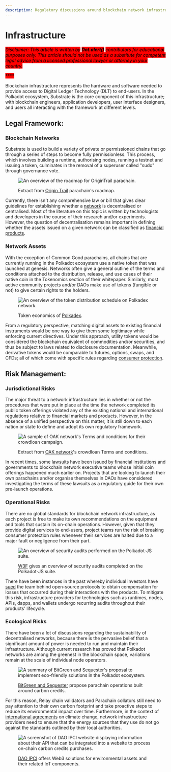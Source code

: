 ```yaml
---
description: Regulatory discussions around blockchain network infrastructure.
---
```


# Infrastructure

_<mark style="background-color:red;">Disclaimer: This article is written by</mark> <mark style="background-color:red;"></mark><mark style="background-color:red;">**Dot.alert()**</mark> <mark style="background-color:red;"></mark><mark style="background-color:red;">contributors for educational purposes only. This article should not be used as a substitute for competent legal advice from a licensed professional lawyer or attorney in your country.</mark>_

<mark style="background-color:red;">****</mark>

Blockchain infrastructure represents the hardware and software needed to provide access to Digital Ledger Technology (DLT) to end-users. In the Polkadot ecosystem, Substrate is the core component of this infrastructure; with blockchain engineers, application developers, user interface designers, and users all interacting with the framework at different levels.



## Legal Framework:

### Blockchain Networks

Substrate is used to build a variety of private or permissioned chains that go through a series of steps to become fully permissionless. This process, which involves building a runtime, authorising nodes, running a testnet and issuing a token, culminates in the removal of a superuser called "sudo" through governance vote.&#x20;

<figure><img src="../../../.gitbook/assets/R_NOTrail.JPG" alt="An overview of the roadmap for OriginTrail parachain."><figcaption><p>Extract from <a href="https://parachain.origintrail.io/">Origin Trail</a> parachain's roadmap.</p></figcaption></figure>

Currently, there isn't any comprehensive law or bill that gives clear guidelines for establishing whether a [network](https://dot-alert.gitbook.io/dot.alert/content/5.regulations/networks) is decentralised or centralised. Most of the literature on this topic is written by technologists and developers in the course of their research and/or experiments. However, the question of decentralisation remains important in defining whether the assets issued on a given network can be classified as [financial products](https://www.consilium.europa.eu/en/press/press-releases/2022/06/30/digital-finance-agreement-reached-on-european-crypto-assets-regulation-mica/).



### Network Assets

With the exception of Common Good parachains, all chains that are currently running in the Polkadot ecosystem use a native token that was launched at genesis. Networks often give a general outline of the terms and conditions attached to the distribution, release, and use cases of their native coin in the Tokenomics section of their whitepaper. Similarly, most active community projects and/or DAOs make use of tokens (fungible or not) to give certain rights to the holders.&#x20;

<figure><img src="../../../.gitbook/assets/R_NPolkadex.jpg" alt="An overview of the token distribution schedule on Polkadex network."><figcaption><p>Token economics of <a href="https://polkadex.trade/">Polkadex</a>.</p></figcaption></figure>

From a regulatory perspective, matching digital assets to existing financial instruments would be one way to give them some legitimacy while enforcing current directives. Under this approach, utility tokens would be considered the blockchain equivalent of commodities and/or securities, and thus be subject to laws related to disclosure documentation. Meanwhile, derivative tokens would be comparable to futures, options, swaps, and CFDs; all of which come with specific rules regarding [consumer protection](https://www.sec.gov/news/speech/gensler-sec-speaks-090822).&#x20;



## Risk Management:&#x20;

### Jurisdictional Risks

The major threat to a network infrastructure lies in whether or not the procedures that were put in place at the time the network completed its public token offerings violated any of the existing national and international regulations relative to financial markets and products. However, in the absence of a unified perspective on this matter, it is still down to each nation or state to define and adopt its own regulatory framework.

<figure><img src="../../../.gitbook/assets/R_NOAK.JPG" alt="A sample of OAK network&#x27;s Terms and conditions for their crowdloan campaign."><figcaption><p>Extract from <a href="https://oak.tech/terms/">OAK network</a>'s crowdloan Terms and conditions.</p></figcaption></figure>

In recent times, some [lawsuits](https://www.sec.gov/news/press-release/2020-338) have been issued by financial institutions and governments to blockchain network executive teams whose initial coin offerings happened much earlier on. Projects that are looking to launch their own parachains and/or organise themselves in DAOs have considered investigating the terms of these lawsuits as a regulatory guide for their own pre-launch operations.&#x20;



### Operational Risks

There are no global standards for blockchain network infrastructure, as each project is free to make its own recommendations on the equipment and tools that sustain its on-chain operations. However, given that they provide digital services to end-users, project teams run the risk of breaking consumer protection rules whenever their services are halted due to a major fault or negligence from their part.

<figure><img src="../../../.gitbook/assets/R_NW3F.JPG" alt="An overview of security audits performed on the Polkadot-JS suite."><figcaption><p><a href="https://medium.com/web3foundation/the-polkadot-genesis-security-audits-hub-4d8b65e7f564">W3F</a> gives an overview of security audits completed on the Polkadot-JS suite.</p></figcaption></figure>

There have been instances in the past whereby individual investors have [sued](https://www.classaction.org/news/scam-tokens-class-action-alleges-uniswap-labs-has-done-nothing-to-stop-rampant-fraud-on-crypto-exchange) the team behind open-source protocols to obtain compensation for losses that occurred during their interactions with the products. To mitigate this risk, infrastructure providers for technologies such as runtimes, nodes, APIs, dapps, and wallets undergo recurring audits throughout their products' lifecycle.



### Ecological Risks

There have been a lot of discussions regarding the sustainability of decentralised networks, because there is the pervasive belief that a significant amount of power is needed to run and maintain their infrastructure. Although current research has proved that Polkadot networks are among the greenest in the blockchain space, variations remain at the scale of individual node operators.

<figure><img src="../../../.gitbook/assets/R_NSequester.JPG" alt="A summary of BitGreen and Sequester&#x27;s proposal to implement eco-friendly solutions in the Polkadot ecosystem."><figcaption><p><a href="https://bitgreen.org/blog/polkadot-climate-positive">BitGreen and Sequester</a> propose parachain operations built around carbon credits.</p></figcaption></figure>

For this reason, Relay chain validators and Parachain collators still need to pay attention to their own carbon footprint and take proactive steps to reduce its environmental impact over time. Furthermore, in the context of [international agreements](https://www.whitehouse.gov/ostp/news-updates/2022/09/08/fact-sheet-climate-and-energy-implications-of-crypto-assets-in-the-united-states/) on climate change, network infrastructure providers need to ensure that the energy sources that they use do not go against the standards outlined by their local authorities.&#x20;

<figure><img src="../../../.gitbook/assets/R_NDAOIPCI.JPG" alt="A screenshot of DAO IPCI website displaying information about their API that can be integrated into a website to process on-chain carbon credits purchases."><figcaption><p><a href="https://ipci.io/">DAO IPCI</a> offers Web3 solutions for environmental assets and their related IoT components.</p></figcaption></figure>


